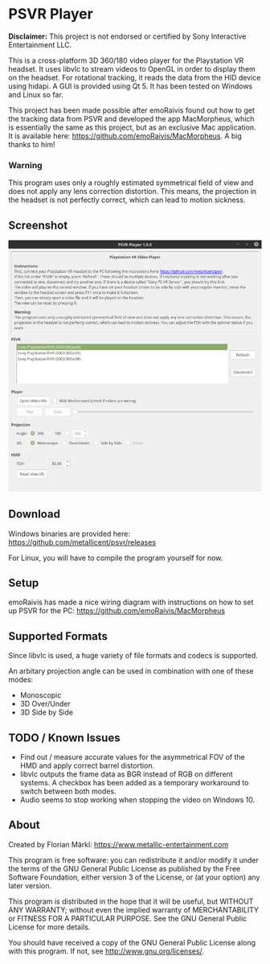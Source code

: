 # PSVR Player
**Disclaimer:** This project is not endorsed or certified by Sony Interactive Entertainment LLC.

This is a cross-platform 3D 360/180 video player for the Playstation VR headset. It uses libvlc to stream videos to OpenGL in order to display them on the headset. For rotational tracking, it reads the data from the HID device using hidapi. A GUI is provided using Qt 5. It has been tested on Windows and Linux so far.

This project has been made possible after emoRaivis found out how to get the tracking data from PSVR and developed the app MacMorpheus, which is essentially the same as this project, but as an exclusive Mac application. It is available here: https://github.com/emoRaivis/MacMorpheus. A big thanks to him!

### Warning
This program uses only a roughly estimated symmetrical field of view and does not apply any lens correction distortion. This means, the projection in the headset is not perfectly correct, which can lead to motion sickness.

## Screenshot
![Screenshot](screenshot.png)

## Download
Windows binaries are provided here: https://github.com/metallicent/psvr/releases

For Linux, you will have to compile the program yourself for now.

## Setup
emoRaivis has made a nice wiring diagram with instructions on how to set up PSVR for the PC: https://github.com/emoRaivis/MacMorpheus

## Supported Formats
Since libvlc is used, a huge variety of file formats and codecs is supported.

An arbitary projection angle can be used in combination with one of these modes:
* Monoscopic
* 3D Over/Under
* 3D Side by Side

## TODO / Known Issues
* Find out / measure accurate values for the asymmetrical FOV of the HMD and apply correct barrel distortion.
* libvlc outputs the frame data as BGR instead of RGB on different systems. A checkbox has been added as a temporary workaround to switch between both modes.
* Audio seems to stop working when stopping the video on Windows 10.

## About
Created by Florian Märkl: https://www.metallic-entertainment.com

This program is free software: you can redistribute it and/or modify
it under the terms of the GNU General Public License as published by
the Free Software Foundation, either version 3 of the License, or
(at your option) any later version.

This program is distributed in the hope that it will be useful,
but WITHOUT ANY WARRANTY; without even the implied warranty of
MERCHANTABILITY or FITNESS FOR A PARTICULAR PURPOSE. See the
GNU General Public License for more details.

You should have received a copy of the GNU General Public License
along with this program. If not, see http://www.gnu.org/licenses/.
